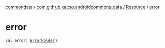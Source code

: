 [commondata](../../index.md) / [com.github.kacso.androidcommons.data](../index.md) / [Resource](index.md) / [error](.)

# error

`val error: `[`ErrorHolder`](../-error-holder/index.md)`?`